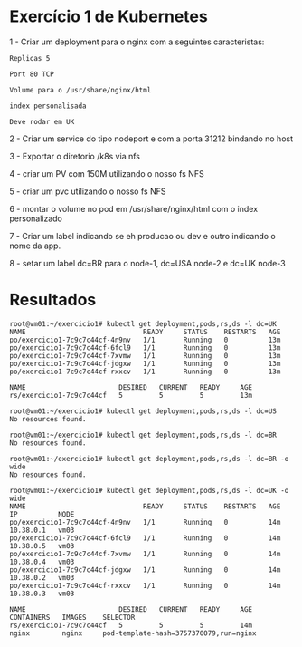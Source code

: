 # Exercício 1 de Kubernetes
1 - Criar um deployment para o nginx com a seguintes caracteristas:

    Replicas 5

    Port 80 TCP

    Volume para o /usr/share/nginx/html

    index personalisada

    Deve rodar em UK
2 - Criar um service do tipo nodeport e com a porta 31212 bindando no host

3 - Exportar o diretorio /k8s via nfs

4 - criar um PV com 150M utilizando o nosso fs NFS

5 - criar um pvc utilizando o nosso fs NFS

6 - montar o volume no pod em /usr/share/nginx/html com o index personalizado

7 - Criar um label indicando se eh producao ou dev e outro indicando o nome da app.

8 - setar um label dc=BR para o node-1, dc=USA node-2 e dc=UK node-3

# Resultados

    root@vm01:~/exercicio1# kubectl get deployment,pods,rs,ds -l dc=UK
    NAME                             READY     STATUS    RESTARTS   AGE
    po/exercicio1-7c9c7c44cf-4n9nv   1/1       Running   0          13m
    po/exercicio1-7c9c7c44cf-6fcl9   1/1       Running   0          13m
    po/exercicio1-7c9c7c44cf-7xvmw   1/1       Running   0          13m
    po/exercicio1-7c9c7c44cf-jdgxw   1/1       Running   0          13m
    po/exercicio1-7c9c7c44cf-rxxcv   1/1       Running   0          13m

    NAME                       DESIRED   CURRENT   READY     AGE
    rs/exercicio1-7c9c7c44cf   5         5         5         13m

    root@vm01:~/exercicio1# kubectl get deployment,pods,rs,ds -l dc=US
    No resources found.

    root@vm01:~/exercicio1# kubectl get deployment,pods,rs,ds -l dc=BR
    No resources found.

    root@vm01:~/exercicio1# kubectl get deployment,pods,rs,ds -l dc=BR -o wide
    No resources found.

    root@vm01:~/exercicio1# kubectl get deployment,pods,rs,ds -l dc=UK -o wide
    NAME                             READY     STATUS    RESTARTS   AGE       IP          NODE
    po/exercicio1-7c9c7c44cf-4n9nv   1/1       Running   0          14m       10.38.0.1   vm03
    po/exercicio1-7c9c7c44cf-6fcl9   1/1       Running   0          14m       10.38.0.5   vm03
    po/exercicio1-7c9c7c44cf-7xvmw   1/1       Running   0          14m       10.38.0.4   vm03
    po/exercicio1-7c9c7c44cf-jdgxw   1/1       Running   0          14m       10.38.0.2   vm03
    po/exercicio1-7c9c7c44cf-rxxcv   1/1       Running   0          14m       10.38.0.3   vm03

    NAME                       DESIRED   CURRENT   READY     AGE       CONTAINERS   IMAGES    SELECTOR
    rs/exercicio1-7c9c7c44cf   5         5         5         14m       nginx        nginx     pod-template-hash=3757370079,run=nginx
